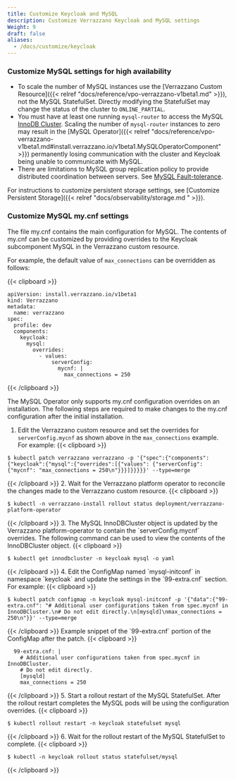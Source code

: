 ```yaml
---
title: Customize Keycloak and MySQL
description: Customize Verrazzano Keycloak and MySQL settings
Weight: 9
draft: false
aliases:
  - /docs/customize/keycloak
---
```


### Customize MySQL settings for high availability
* To scale the number of MySQL instances use the [Verrazzano Custom Resource]({{< relref "docs/reference/vpo-verrazzano-v1beta1.md" >}}), not the MySQL StatefulSet.
Directly modifying the StatefulSet may change the status of the cluster to `ONLINE_PARTIAL`.
* You must have at least one running `mysql-router` to access the MySQL [InnoDB Cluster](https://dev.mysql.com/doc/refman/8.0/en/mysql-innodb-cluster-introduction.html). Scaling the number of `mysql-router` instances to zero
may result in the [MySQL Operator]({{< relref "docs/reference/vpo-verrazzano-v1beta1.md#install.verrazzano.io/v1beta1.MySQLOperatorComponent" >}}) permanently losing communication with the cluster and Keycloak being unable to communicate with MySQL.
* There are limitations to MySQL group replication policy to provide distributed coordination between servers. See [MySQL Fault-tolerance](https://dev.mysql.com/doc/refman/8.0/en/group-replication-fault-tolerance.html).

For instructions to customize persistent storage settings, see [Customize Persistent Storage]({{< relref "docs/observability/storage.md " >}}).

### Customize MySQL my.cnf settings
The file my.cnf contains the main configuration for MySQL.  The contents of my.cnf can be customized by providing overrides to the Keycloak subcomponent MySQL in the Verrazzano custom resource.

For example, the default value of `max_connections` can be overridden as follows:

{{< clipboard >}}
<div class="highlight">

```
apiVersion: install.verrazzano.io/v1beta1 
kind: Verrazzano
metadata:
  name: verrazzano
spec:
  profile: dev
  components:
    keycloak:
      mysql:
        overrides:
          - values:
              serverConfig:
                mycnf: |
                  max_connections = 250
```

</div>
{{< /clipboard >}}

The MySQL Operator only supports my.cnf configuration overrides on an installation.  The following steps are required to make changes to the my.cnf configuration after the initial installation.
1. Edit the Verrazzano custom resource and set the overrides for `serverConfig.mycnf` as shown above in the `max_connections` example.  For example:
{{< clipboard >}}
<div class="highlight">

```
$ kubectl patch verrazzano verrazzano -p '{"spec":{"components":{"keycloak":{"mysql":{"overrides":[{"values": {"serverConfig": {"mycnf": "max_connections = 250\n"}}}]}}}}}' --type=merge
```

</div>
{{< /clipboard >}}
2. Wait for the Verrazzano platform operator to reconcile the changes made to the Verrazzano custom resource.
{{< clipboard >}}
<div class="highlight">

```
$ kubectl -n verrazzano-install rollout status deployment/verrazzano-platform-operator
```

</div>
{{< /clipboard >}}
3. The MySQL InnoDBCluster object is updated by the Verrazzano platform-operator to contain the `serverConfig.mycnf` overrides.  The following command can be used to view the contents of the InnoDBCluster object.
{{< clipboard >}}
<div class="highlight">

```
$ kubectl get innodbcluster -n keycloak mysql -o yaml
```

</div>
{{< /clipboard >}}
4. Edit the ConfigMap named `mysql-initconf` in namespace `keycloak` and update the settings in the `99-extra.cnf` section. For example:
{{< clipboard >}}
<div class="highlight">

```
$ kubectl patch configmap -n keycloak mysql-initconf -p '{"data":{"99-extra.cnf": "# Additional user configurations taken from spec.mycnf in InnoDBCluster.\n# Do not edit directly.\n[mysqld]\nmax_connections = 250\n"}}' --type=merge
```

</div>
{{< /clipboard >}}
Example snippet of the `99-extra.cnf` portion of the ConfigMap after the patch.
{{< clipboard >}}
<div class="highlight">

```
  99-extra.cnf: |
    # Additional user configurations taken from spec.mycnf in InnoDBCluster.
    # Do not edit directly.
    [mysqld]
    max_connections = 250
```

</div>
{{< /clipboard >}}
5. Start a rollout restart of the MySQL StatefulSet. After the rollout restart completes the MySQL pods will be using the configuration overrides.
{{< clipboard >}}
<div class="highlight">

```
$ kubectl rollout restart -n keycloak statefulset mysql
```

</div>
{{< /clipboard >}}
6. Wait for the rollout restart of the MySQL StatefulSet to complete.
{{< clipboard >}}
<div class="highlight">

```
$ kubectl -n keycloak rollout status statefulset/mysql
```

</div>
{{< /clipboard >}}
